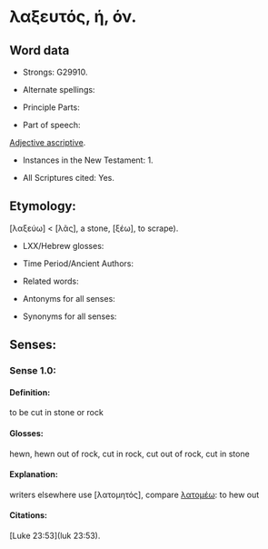 # λαξευτός, ή, όν.

<!-- Status: S3=Needs2ndReview -->
<!-- Lexica used for edits: BDAG, FFM, LN, A-S -->

## Word data

* Strongs: G29910.

* Alternate spellings:



* Principle Parts: 


* Part of speech: 

[Adjective ascriptive](http://ugg.readthedocs.io/en/latest/adjective_ascriptive.html).

* Instances in the New Testament: 1.

* All Scriptures cited: Yes.

## Etymology: 

[λαξεύω] < [λᾶς], a stone, [ξέω], to scrape).

* LXX/Hebrew glosses: 


* Time Period/Ancient Authors: 


* Related words: 

* Antonyms for all senses:

* Synonyms for all senses: 


## Senses: 


### Sense  1.0: 

#### Definition:

to be cut in stone or rock

#### Glosses: 

hewn, hewn out of rock, cut in rock, cut out of rock, cut in stone 

#### Explanation: 

writers elsewhere use [λατομητός], compare [λατομέω](../G29980/01.md): to hew out


#### Citations: 

[Luke 23:53](luk 23:53).